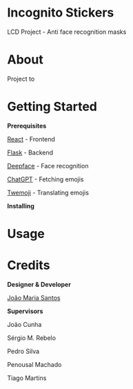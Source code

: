 # Incognito Stickers

LCD Project - Anti face recognition masks

# About

Project to

# Getting Started

**Prerequisites**

[React](https://react.dev) - Frontend

[Flask](https://flask.palletsprojects.com) - Backend

[Deepface](https://github.com/serengil/deepface) - Face recognition

[ChatGPT](https://openai.com) - Fetching emojis

[Twemoji](https://github.com/twitter/twemoji) - Translating emojis

**Installing**



# Usage




# Credits

**Designer & Developer**

[João Maria Santos](https://github.com/JoaoMariaSantos)

**Supervisors**

João Cunha

Sérgio M. Rebelo

Pedro Silva

Penousal Machado

Tiago Martins
